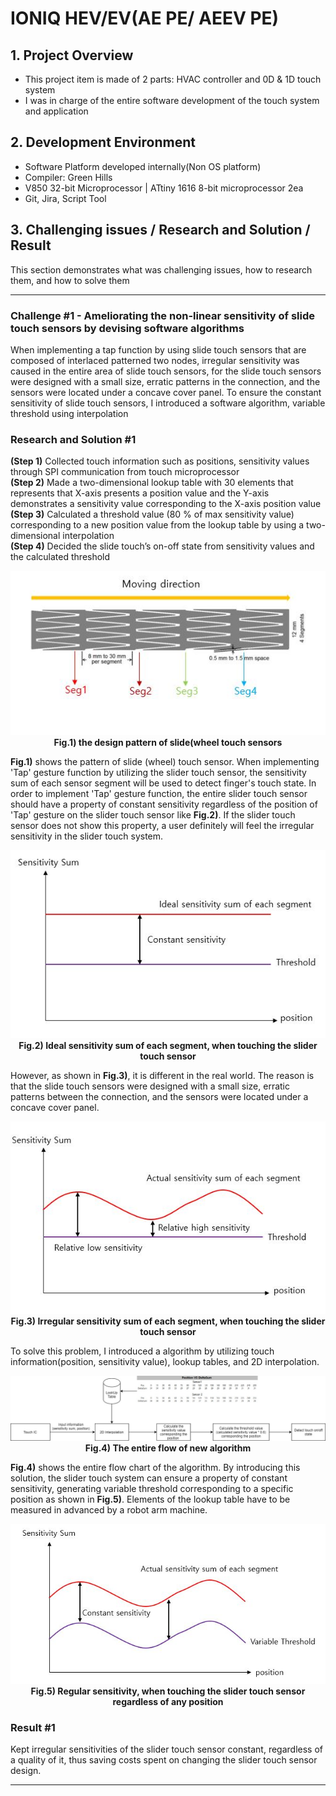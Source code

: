 # IONIQ HEV/EV(AE PE/ AEEV PE)

## 1. Project Overview
- This project item is made of 2 parts: HVAC controller and 0D & 1D touch system
- I was in charge of the entire software development of the touch system and application

## 2. Development Environment
-  Software Platform developed internally(Non OS platform)
-  Compiler: Green Hills
-  V850 32-bit Microprocessor | ATtiny 1616 8-bit microprocessor 2ea
-  Git, Jira, Script Tool

## 3. Challenging issues / Research and Solution / Result
This section demonstrates what was challenging issues, how to research them, and how to solve them

---
### Challenge #1 - Ameliorating the non-linear sensitivity of slide touch sensors by devising software algorithms
When implementing a tap function by using slide touch sensors that are composed of interlaced patterned two nodes, irregular sensitivity was caused in the entire area of slide touch sensors, for the slide touch sensors were designed with a small size, erratic patterns in the connection, and the sensors were located under a concave cover panel. To ensure the constant sensitivity of slide touch sensors, I introduced a software algorithm, variable threshold using interpolation

### Research and Solution #1
**(Step 1)** Collected touch information such as positions, sensitivity values through SPI communication from touch microprocessor<br>
**(Step 2)** Made a two-dimensional lookup table with 30 elements that represents that X-axis presents a position value and the Y-axis demonstrates a sensitivity value corresponding to the X-axis position value<br>
**(Step 3)** Calculated a threshold value (80 % of max sensitivity value) corresponding to a new position value from the lookup table by using a two-dimensional interpolation<br>
**(Step 4)** Decided the slide touch’s on-off state from sensitivity values and the calculated threshold<br>

<p align="center">
<img src="./Img/AEPE_Sensor.jpg"><br>
<strong>Fig.1) the design pattern of slide(wheel touch sensors</strong>
<p>

**Fig.1)** shows the pattern of slide (wheel) touch sensor. When implementing 'Tap' gesture function by utilizing the slider touch sensor, the sensitivity sum of each sensor segment will be used to detect finger's touch state. In order to implement 'Tap' gesture function, the entire slider touch sensor should have a property of constant sensitivity regardless of the position of 'Tap' gesture on the slider touch sensor like **Fig.2)**. If the slider touch sensor does not show this property, a user definitely will feel the irregular sensitivity in the slider touch system.

<p align="center">
<img src="./Img/AEPE_Delta1.jpg"><br>
<strong>Fig.2) Ideal sensitivity sum of each segment, when touching the slider touch sensor</strong>
<p>

However, as shown in **Fig.3)**, it is different in the real world. The reason is that the slide touch sensors were designed with a small size, erratic patterns between the connection, and the sensors were located under a concave cover panel.

<p align="center">
<img src="./Img/AEPE_Delta2.jpg"><br>
<strong>Fig.3) Irregular sensitivity sum of each segment, when touching the slider touch sensor</strong>
<p>

To solve this problem, I introduced a algorithm by utilizing touch information(position, sensitivity value), lookup tables, and 2D interpolation.

<p align="center">
<img src="./Img/AEPE_Flow.jpg"><br>
<strong>Fig.4) The entire flow of new algorithm</strong>
<p>

**Fig.4)** shows the entire flow chart of the algorithm. By introducing this solution, the slider touch system can ensure a property of constant sensitivity, generating variable threshold corresponding to a specific position as shown in **Fig.5)**. Elements of the lookup table have to be measured in advanced by a robot arm machine.

<p align="center">
<img src="./Img/AEPE_Delta3.jpg"><br>
<strong>Fig.5) Regular sensitivity, when touching the slider touch sensor regardless of any position</strong>
<p>

### Result #1
Kept irregular sensitivities of the slider touch sensor constant, regardless of a quality of it, thus saving costs spent on changing the slider touch sensor design.<br>

---
